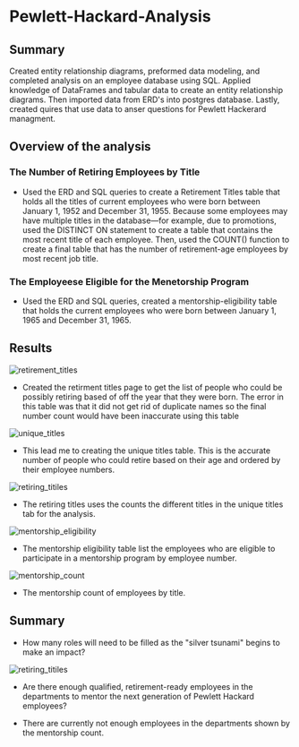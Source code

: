 # Pewlett-Hackard-Analysis

## Summary

Created entity relationship diagrams, preformed data modeling, and completed analysis on an employee database using SQL. Applied knowledge of DataFrames and tabular data to create an entity relationship diagrams. Then imported data from ERD's into postgres database. Lastly, created quires that use data to anser questions for Pewlett Hackerard managment. 

## Overview of the analysis 

### The Number of Retiring Employees by Title 

- Used the ERD and SQL queries to create a Retirement Titles table that holds all the titles of current employees who were born between January 1, 1952 and December 31, 1955. Because some employees may have multiple titles in the database—for example, due to promotions, used the DISTINCT ON statement to create a table that contains the most recent title of each employee. Then, used the COUNT() function to create a final table that has the number of retirement-age employees by most recent job title.

### The Employeese Eligible for the Menetorship Program 

- Used the ERD and SQL queries, created a mentorship-eligibility table that holds the current employees who were born between January 1, 1965 and December 31, 1965.

## Results 

![retirement_titles](https://user-images.githubusercontent.com/16258584/99162094-40a38780-26bf-11eb-9274-8b65260be1cc.png)

- Created the retirment titles page to get the list of people who could be possibly retiring based of off the year that they were born. The error in this table was that it did not get rid of duplicate names so the final number count would have been inaccurate using this table 

![unique_titles](https://user-images.githubusercontent.com/16258584/99162074-ed313980-26be-11eb-903a-f8cc644603a6.png)
 
- This lead me to creating the unique titles table. This is the accurate number of people who could retire based on their age and ordered by their employee numbers. 

![retiring_titiles](https://user-images.githubusercontent.com/16258584/99162088-2c5f8a80-26bf-11eb-9474-131c8535456a.png)

- The retiring titles uses the counts the different titles in the unique titles tab for the analysis.

![mentorship_eligibility](https://user-images.githubusercontent.com/16258584/99162099-5749de80-26bf-11eb-8fae-f8d80191a471.png)

- The mentorship eligibility table list the employees who are eligible to participate in a mentorship program by employee number.

![mentorship_count](https://user-images.githubusercontent.com/16258584/99162444-7ba7ba00-26c3-11eb-9641-2c5fc444b887.png)

- The mentorship count of employees by title. 

## Summary 
- How many roles will need to be filled as the "silver tsunami" begins to make an impact?

![retiring_titiles](https://user-images.githubusercontent.com/16258584/99162088-2c5f8a80-26bf-11eb-9474-131c8535456a.png)

- Are there enough qualified, retirement-ready employees in the departments to mentor the next generation of Pewlett Hackard employees?

- There are currently not enough employees in the departments shown by the mentorship count.
